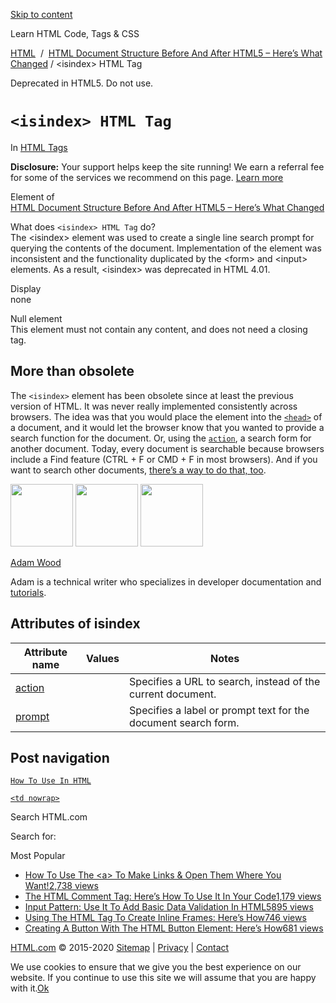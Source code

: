 <a href="#site-main" class="skip-link screen-reader-text">Skip to content</a>

[](https://html.com/)

Learn HTML Code, Tags & CSS

[HTML](https://html.com/)  /  [HTML Document Structure Before And After HTML5 – Here’s What Changed](https://html.com/document/) / &lt;isindex&gt; HTML Tag

Deprecated in HTML5. Do not use.

# `<isindex> HTML Tag`

In <span class="post-meta-category">[HTML Tags](https://html.com/tags/)</span>

**Disclosure:** Your support helps keep the site running! We earn a referral fee for some of the services we recommend on this page. [Learn more](https://html.com/disclosure/)

Element of  
[HTML Document Structure Before And After HTML5 – Here’s What Changed](https://html.com/document/)

What does `<isindex> HTML Tag` do?  
The &lt;isindex&gt; element was used to create a single line search prompt for querying the contents of the document. Implementation of the element was inconsistent and the functionality duplicated by the &lt;form&gt; and &lt;input&gt; elements. As a result, &lt;isindex&gt; was deprecated in HTML 4.01.

Display  
none

Null element  
This element must not contain any content, and does not need a closing tag.

<span class="underline"></span>

## More than obsolete

The `<isindex>` element has been obsolete since at least the previous version of HTML. It was never really implemented consistently across browsers. The idea was that you would place the element into the [`<head>`](https://html.com/tags/head/) of a document, and it would let the browser know that you wanted to provide a search function for the document. Or, using the [`action`](https://html.com/attributes/isindex-action/), a search form for another document. Today, every document is searchable because browsers include a Find feature (CTRL + F or CMD + F in most browsers). And if you want to search other documents, [there’s a way to do that, too](https://google.com/).

<img src="http://html.com/wp-content/plugins/a3-lazy-load/assets/images/lazy_placeholder.gif" class="lazy lazy-hidden avatar avatar-100 photo" width="100" height="100" />

<img src="http://html.com/wp-content/plugins/a3-lazy-load/assets/images/lazy_placeholder.gif" class="lazy lazy-hidden avatar avatar-100 photo" width="100" height="100" />

<img src="https://secure.gravatar.com/avatar/3af4194cc38fbc6d4e68fbe7536347d5?s=100&amp;d=mm&amp;r=g" class="avatar avatar-100 photo" srcset="https://secure.gravatar.com/avatar/3af4194cc38fbc6d4e68fbe7536347d5?s=200&amp;d=mm&amp;r=g 2x" width="100" height="100" />

[Adam Wood](https://html.com/author/html/)

<span class="fn">Adam is a technical writer who specializes in developer documentation and [tutorials](https://html.com/).</span>

[<span class="saboxplugin-icon-grey saboxplugin-icon-linkedin"></span>](https://www.linkedin.com/in/adammichaelwood)

<span id="tho-end-content" style="display: block; visibility: hidden;"></span>

## Attributes of isindex

<table><thead><tr class="header"><th>Attribute name</th><th>Values</th><th>Notes</th></tr></thead><tbody><tr class="odd"><td><a href="https://html.com/attributes/isindex-action/" class="linked-name deprecated">action</a><br />
</td><td></td><td>Specifies a URL to search, instead of the current document.</td></tr><tr class="even"><td><a href="https://html.com/attributes/isindex-prompt/" class="linked-name deprecated">prompt</a><br />
</td><td></td><td>Specifies a label or prompt text for the document search form.</td></tr></tbody></table>

## Post navigation

[<span class="nav-link-label"><span class="genericon genericon-previous"></span></span>`How To Use In HTML`](https://html.com/attributes/img-src/)

[`<td nowrap>`<span class="nav-link-label"><span class="genericon genericon-next"></span></span>](https://html.com/attributes/td-nowrap/)

Search HTML.com

<span class="screen-reader-text">Search for:</span>

Most Popular

- <a href="https://html.com/attributes/a-target/" class="popular_posts_bars_link">How To Use The &lt;a&gt; To Make Links &amp; Open Them Where You Want!</a><span class="popular_posts_bars_comment_count_hold"><a href="https://html.com/attributes/a-target/#comments" class="popular_posts_bars_comment_count">2,738 views</a><span class="popular_posts_bars_comment_count_triangle"></span></span>
- <a href="https://html.com/tags/comment-tag/" class="popular_posts_bars_link">The HTML Comment Tag: Here’s How To Use It In Your Code</a><span class="popular_posts_bars_comment_count_hold"><a href="https://html.com/tags/comment-tag/#comments" class="popular_posts_bars_comment_count">1,179 views</a><span class="popular_posts_bars_comment_count_triangle"></span></span>
- <a href="https://html.com/attributes/input-pattern/" class="popular_posts_bars_link">Input Pattern: Use It To Add Basic Data Validation In HTML5</a><span class="popular_posts_bars_comment_count_hold"><a href="https://html.com/attributes/input-pattern/#comments" class="popular_posts_bars_comment_count">895 views</a><span class="popular_posts_bars_comment_count_triangle"></span></span>
- <a href="https://html.com/tags/iframe/" class="popular_posts_bars_link">Using The HTML Tag To Create Inline Frames: Here’s How</a><span class="popular_posts_bars_comment_count_hold"><a href="https://html.com/tags/iframe/#comments" class="popular_posts_bars_comment_count">746 views</a><span class="popular_posts_bars_comment_count_triangle"></span></span>
- <a href="https://html.com/tags/button/" class="popular_posts_bars_link">Creating A Button With The HTML Button Element: Here’s How</a><span class="popular_posts_bars_comment_count_hold"><a href="https://html.com/tags/button/#comments" class="popular_posts_bars_comment_count">681 views</a><span class="popular_posts_bars_comment_count_triangle"></span></span>

[HTML.com](https://html.com/) © 2015-2020 [Sitemap](https://html.com/sitemap/) | [Privacy](https://html.com/privacy/) | [Contact](https://html.com/contact/)

<span id="cn-notice-text" class="cn-text-container">We use cookies to ensure that we give you the best experience on our website. If you continue to use this site we will assume that you are happy with it.</span><span id="cn-notice-buttons" class="cn-buttons-container"><a href="#" id="cn-accept-cookie" class="cn-set-cookie cn-button bootstrap button">Ok</a></span><a href="javascript:void(0);" id="cn-close-notice" class="cn-close-icon"></a>
